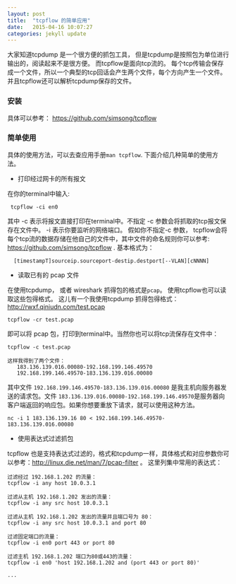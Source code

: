 ```yaml
---
layout: post
title:  "tcpflow 的简单应用"
date:   2015-04-16 10:07:27
categories: jekyll update
---
```


大家知道tcpdump 是一个很方便的抓包工具， 但是tcpdump是按照包为单位进行输出的，阅读起来不是很方便。  而tcpflow是面向tcp流的。 每个tcp传输会保存成一个文件，所以一个典型的tcp回话会产生两个文件，每个方向产生一个文件。 并且tcpflow还可以解析tcpdump保存的文件。

### 安装
具体可以参考： https://github.com/simsong/tcpflow


### 简单使用

具体的使用方法，可以去查应用手册`man tcpflow`. 下面介绍几种简单的使用方法。


* 打印经过网卡的所有报文


在你的terminal中输入:

```
 tcpflow -ci en0
```
其中 -c 表示将报文直接打印在terminal中。不指定 -c 参数会将抓取的tcp报文保存在文件中。
-i 表示你要监听的网络端口。 假如你不指定-c 参数， tcpflow会将每个tcp流的数据存储在他自己的文件中，其中文件的命名规则你可以参考: https://github.com/simsong/tcpflow . 基本格式为：

```
  [timestampT]sourceip.sourceport-destip.destport[--VLAN][cNNNN]
```

* 读取已有的 pcap 文件

在使用tcpdump， 或者 wireshark 抓得包的格式是`pcap`。 使用tcpflow也可以读取这些包得格式。
这儿有一个我使用tcpdump 抓得包得格式： http://rwxf.qiniudn.com/test.pcap

```
tcpflow -cr test.pcap
```
即可以将 pcap 包，打印到terminal中。当然你也可以将tcp流保存在文件中：

 ```
tcpflow -c test.pcap
 
这样我得到了两个文件：
	183.136.139.016.00080-192.168.199.146.49570
	192.168.199.146.49570-183.136.139.016.00080
 ```

其中文件 `192.168.199.146.49570-183.136.139.016.00080` 是我主机向服务器发送的请求包。文件 `183.136.139.016.00080-192.168.199.146.49570`是服务器向客户端返回的响应包。如果你想要重放下请求，就可以使用这种方法。

```
nc -i 1 183.136.139.16 80 < 192.168.199.146.49570-183.136.139.016.00080
```

* 使用表达式过滤抓包

tcpflow 也是支持表达式过滤的，格式和tcpdump一样，具体格式和对应参数你可以参考：http://linux.die.net/man/7/pcap-filter 。 这里列集中常用的表达式：


```
过滤经过 192.168.1.202 的流量：
tcpflow -i any host 10.0.3.1

过滤从主机 192.168.1.202 发出的流量：
tcpflow -i any src host 10.0.3.1

过滤从主机 192.168.1.202 发出的流量并且端口号为 80：
tcpflow -i any src host 10.0.3.1 and port 80

过滤固定端口的流量：
tcpflow -i en0 port 443 or port 80

过滤主机 192.168.1.202 端口为80或443的流量：
tcpflow -i en0 'host 192.168.1.202 and (port 443 or port 80)'

...
```